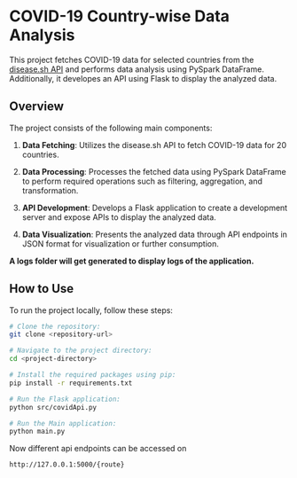# COVID-19 Country-wise Data Analysis

This project fetches COVID-19 data for selected countries from the [disease.sh API](https://disease.sh/docs/#/COVID-19%3A%20Worldometers/get_v3_covid_19_countries) and performs data analysis using PySpark DataFrame. Additionally, it developes an API using Flask to display the analyzed data.

## Overview

The project consists of the following main components:

1. **Data Fetching**: Utilizes the disease.sh API to fetch COVID-19 data for 20 countries.

2. **Data Processing**: Processes the fetched data using PySpark DataFrame to perform required operations such as filtering, aggregation, and transformation.

3. **API Development**: Develops a Flask application to create a development server and expose APIs to display the analyzed data.

4. **Data Visualization**: Presents the analyzed data through API endpoints in JSON format for visualization or further consumption.

**A logs folder will get generated to display logs of the application.**

## How to Use

To run the project locally, follow these steps:

```bash
# Clone the repository:
git clone <repository-url>

# Navigate to the project directory:
cd <project-directory>

# Install the required packages using pip:
pip install -r requirements.txt

# Run the Flask application:
python src/covidApi.py

# Run the Main application:
python main.py

```

Now different api endpoints can be accessed on

`http://127.0.0.1:5000/{route}`